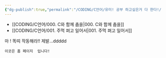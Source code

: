 ```yaml
---
{"dg-publish":true,"permalink":"/CODING/C언어/유미! 공부 하고싶은거 다 한다!/","tags":["gardenEntry"]}
---
```



- [[CODING/C언어/000. C와 함께 춤을\|000. C와 함께 춤을]]
- [[CODING/C언어/001. 주먹 펴고 일어서\|001. 주먹 펴고 일어서]]

마 ! 똑띠 작동해라!! 제발...ddddd

	이곳은 홈 페이지  입니다!
